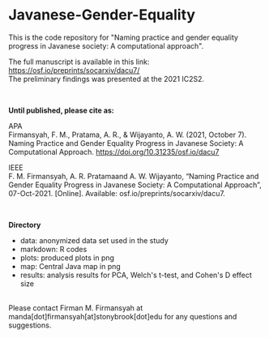 # Javanese-Gender-Equality

This is the code repository for "Naming practice and gender equality progress in Javanese society: A computational approach".

The full manuscript is available in this link: https://osf.io/preprints/socarxiv/dacu7/
<br>The preliminary findings was presented at the 2021 IC2S2.

<br>

<b>Until published, please cite as:</b>

APA
<br>
Firmansyah, F. M., Pratama, A. R., & Wijayanto, A. W. (2021, October 7). Naming Practice and Gender Equality Progress in Javanese Society: A Computational Approach. https://doi.org/10.31235/osf.io/dacu7

IEEE
<br>
F. M. Firmansyah, A. R. Pratamaand A. W. Wijayanto, “Naming Practice and Gender Equality Progress in Javanese Society: A Computational Approach”, 07-Oct-2021. [Online]. Available: osf.io/preprints/socarxiv/dacu7.

<br>

<b>Directory</b>
- data: anonymized data set used in the study
- markdown: R codes
- plots: produced plots in png
- map: Central Java map in png
- results: analysis results for PCA, Welch's t-test, and Cohen's D effect size

<br>
Please contact Firman M. Firmansyah at manda[dot]firmansyah[at]stonybrook[dot]edu for any questions and suggestions.
